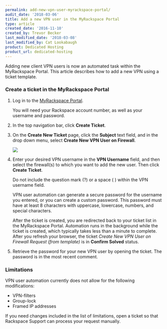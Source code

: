 ```yaml
---
permalink: add-new-vpn-user-myrackspace-portal/
audit_date: '2018-03-06'
title: Add a new VPN user in the MyRackspace Portal
type: article
created_date: '2016-11-10'
created_by: Trevor Becker
last_modified_date: '2018-03-08'
last_modified_by: Cat Lookabaugh
product: Dedicated Hosting
product_url: dedicated-hosting
---
```


Adding new client VPN users is now an automated task within the MyRackspace Portal. This article describes how to add a new VPN using a ticket template.

### Create a ticket in the MyRackspace Portal

1. Log in to the [MyRackspace Portal](https://my.rackspace.com/portal/auth/login).

   You will need your Rackspace account number, as well as your username and password.

2. In the top navigation bar, click **Create Ticket**.

3. On the **Create New Ticket** page, click the **Subject** text field, and in the drop down menu, select **Create New VPN User on Firewall**.

   <img src="{% asset_path dedicated-hosting/add-new-vpn-user-myrackspace-portal/add-new-vpn-user-select-ticket.png %}" />

4. Enter your desired VPN username in the **VPN Username** field, and then select the firewall(s) to which you want to add the new user. Then click **Create Ticket**.

   Do not include the question mark (?) or a space ( ) within the VPN username field.

   VPN user automation can generate a secure password for the username you entered, or you can create a custom password. This password must have at least 8 characters with uppercase, lowercase, numbers, and special characters.

   After the ticket is created, you are redirected back to your ticket list in the MyRackspace Portal. Automation runs in the background while the ticket is created, which typically takes less than a minute to complete. After you refresh your browser, the ticket *Create New VPN User on Firewall Request (from template)* is in **Confirm Solved** status.

5. Retrieve the password for your new VPN user by opening the ticket. The password is in the most recent comment.

### Limitations

VPN user automation currently does not allow for the following modifications:

- VPN-filters
- Group-lock
- Framed IP addresses

If you need changes included in the list of limitations, open a ticket so that Rackspace Support can process your request manually.
